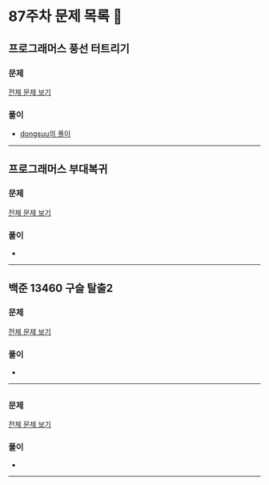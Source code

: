 # 87주차 문제 목록 📝

## 프로그래머스 풍선 터트리기
### 문제
[전체 문제 보기](https://school.programmers.co.kr/learn/courses/30/lessons/68646)    

### 풀이
- [dongsuu의 풀이](https://github.com/SolveGuys/AlgorithmStudy/blob/master/87week/dongsuu/%ED%92%8D%EC%84%A0%ED%84%B0%ED%8A%B8%EB%A6%AC%EA%B8%B0.cpp)
___

## 프로그래머스 부대복귀
### 문제
[전체 문제 보기](https://school.programmers.co.kr/learn/courses/30/lessons/132266)

### 풀이
- 
___

## 백준 13460 구슬 탈출2
### 문제
[전체 문제 보기](https://www.acmicpc.net/problem/13460)

### 풀이
- 
___

## 
### 문제
[전체 문제 보기]()

### 풀이
- 
___

